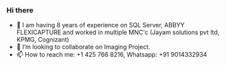 ### Hi there


* 🔭 I am having 8 years of experience on SQL Server, ABBYY FLEXICAPTURE and worked in multiple MNC'c (Jayam solutions pvt ltd, KPMG, Cognizant)
* 👯 I’m looking to collaborate on Imaging Project.
* 📫 How to reach me: +1 425 766 8216, Whatsapp: +91 9014332934

